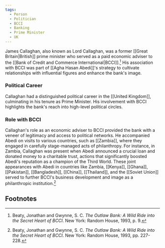 ```yaml
---
tags:
  - Person
  - Politician
  - BCCI
  - Banking
  - Prime Minister
  - UK
---
```

James Callaghan, also known as Lord Callaghan, was a former [[Great Britain|British]] prime minister who served as a paid economic adviser to the [[Bank of Credit and Commerce International|BCCI]].[^1] His association with BCCI was part of [[Agha Hasan Abedi]]'s strategy to cultivate relationships with influential figures and enhance the bank's image.

### Political Career

Callaghan had a distinguished political career in the [[United Kingdom]], culminating in his tenure as Prime Minister. His involvement with BCCI highlights the bank's reach into high-level political circles.

### Role with BCCI

Callaghan's role as an economic adviser to BCCI provided the bank with a veneer of legitimacy and access to political networks. He accompanied Abedi on visits to various countries, such as [[Zambia]], where they engaged in carefully stage-managed acts of philanthropy. For instance, in Zambia, Callaghan was present when Abedi announced a crucial loan and donated money to a charitable trust, actions that significantly boosted Abedi's reputation as a champion of the Third World. These joint appearances with Abedi in countries like Zambia, [[Kenya]], [[Ghana]], [[Pakistan]], [[Bangladesh]], [[China]], [[Thailand]], and the [[Soviet Union]] served to further BCCI's business development and image as a philanthropic institution.[^2]

## Footnotes

[^1]: Beaty, Jonathan and Gwynne, S. C. *The Outlaw Bank: A Wild Ride into the Secret Heart of BCCI*. New York: Random House, 1993, p. 9.
[^2]: Beaty, Jonathan and Gwynne, S. C. *The Outlaw Bank: A Wild Ride into the Secret Heart of BCCI*. New York: Random House, 1993, pp. 227-228.